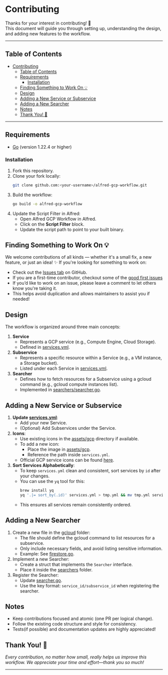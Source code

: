 # Contributing

Thanks for your interest in contributing! 🎉  
This document will guide you through setting up, understanding the design, and adding new features to the workflow.

---

## Table of Contents
- [Contributing](#contributing)
  - [Table of Contents](#table-of-contents)
  - [Requirements](#requirements)
    - [Installation](#installation)
  - [Finding Something to Work On 💡](#finding-something-to-work-on-)
  - [Design](#design)
  - [Adding a New Service or Subservice](#adding-a-new-service-or-subservice)
  - [Adding a New Searcher](#adding-a-new-searcher)
  - [Notes](#notes)
  - [Thank You! 🙏](#thank-you-)

---

## Requirements

- [Go](https://golang.org/doc/install) (version 1.22.4 or higher)

### Installation

1. Fork this repository.
2. Clone your fork locally:
   ```bash
   git clone github.com:<your-username>/alfred-gcp-workflow.git
   ```
3. Build the workflow:
   ```bash
   go build -o alfred-gcp-workflow
   ```
4. Update the Script Filter in Alfred:
    - Open Alfred GCP Workflow in Alfred.
    - Click on the **Script Filter** block.
    - Update the script path to point to your built binary.


## Finding Something to Work On 💡

We welcome contributions of all kinds — whether it's a small fix, a new feature, or just an idea! ✨
If you're looking for something to work on:
- Check out the [Issues tab](https://github.com/dineshgowda24/alfred-gcp-workflow/issues) on GitHub.
- If you are a first-time contributor, checkout some of the [good first issues](https://github.com/dineshgowda24/alfred-gcp-workflow/labels/good%20first%20issue)
- If you’d like to work on an issue, please leave a comment to let others know you're taking it.
- This helps avoid duplication and allows maintainers to assist you if needed!

## Design

The workflow is organized around three main concepts:
1. **Service**
   - Represents a GCP service (e.g., Compute Engine, Cloud Storage).
   - Defined in [services.yml](./services.yml).
2. **Subservice**
   - Represents a specific resource within a Service (e.g., a VM instance, a Storage bucket).
   - Listed under each Service in [services.yml](./services.yml).
3. **Searcher**
   - Defines how to fetch resources for a Subservice using a gcloud command (e.g., gcloud compute instances list).
   - Implemented in [searchers/searcher.go](./searchers/searcher.go).

## Adding a New Service or Subservice

1. **Update [services.yml](./services.yml)**:
   - Add your new Service.
   - (Optional) Add Subservices under the Service.
2. **Icons**:
   - Use existing icons in the [assets/gcp](./assets/gcp) directory if available.
   - To add a new icon:
      - Place the image in [assets/gcp](./assets/gcp).
      - Reference the path inside `services.yml`.
   - Official GCP service icons can be found [here](https://cloud.google.com/icons).
3. **Sort Services Alphabetically**:
   - To keep `services.yml` clean and consistent, sort services by `id` after your changes.
   - You can use the `yq` tool for this:
     ```bash
     brew install yq
     yq '.|= sort_by(.id)' services.yml > tmp.yml && mv tmp.yml services.yml
     ```
   - This ensures all services remain consistently ordered.

## Adding a New Searcher
1. Create a new file in the [gcloud](./gcloud/) folder:
   - The file should define the gcloud command to list resources for a subservice.
   - Only include necessary fields, and avoid listing sensitive information.
   - Example: See [firestore.go](./gcloud/filestore.go).
2. Implement a new Searcher:
   - Create a struct that implements the `Searcher` interface.
   - Place it inside the [searchers](./searchers/) folder.
3. Register the Searcher:
   - Update [searcher.go](./searchers/searcher.go).
   - Use the key format: `service_id/subservice_id` when registering the searcher.

## Notes

- Keep contributions focused and atomic (one PR per logical change).
- Follow the existing code structure and style for consistency.
- Tests(if possible) and documentation updates are highly appreciated!


## Thank You! 🙏

*Every contribution, no matter how small, really helps us improve this workflow. We appreciate your time and effort—thank you so much!*

---